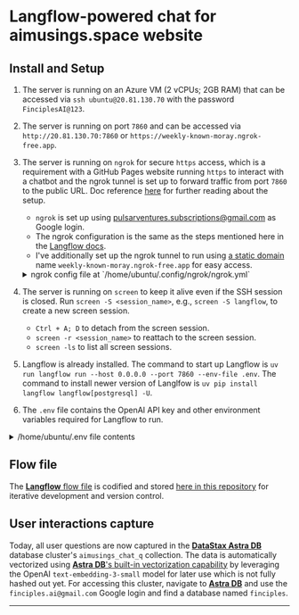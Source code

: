 # Langflow-powered chat for aimusings.space website
## Install and Setup

1. The server is running on an Azure VM (2 vCPUs; 2GB RAM) that can be accessed via `ssh ubuntu@20.81.130.70` with the password `FinciplesAI@123`.
2. The server is running on port `7860` and can be accessed via `http://20.81.130.70:7860` or `https://weekly-known-moray.ngrok-free.app`.
3. The server is running on `ngrok` for secure `https` access, which is a requirement with a GitHub Pages website running `https` to interact with a chatbot and the ngrok tunnel is set up to forward traffic from port `7860` to the public URL. Doc reference [here](https://ngrok.com/docs/getting-started/#4-always-use-the-same-domain) for further reading about the setup.
    - `ngrok` is set up using pulsarventures.subscriptions@gmail.com as Google login.
    - The ngrok configuration is the same as the steps mentioned here in the [Langflow docs](https://docs.langflow.org/mcp-server#deploy-your-server-externally).
    - I've additionally set up the ngrok tunnel to run using [a static domain](https://ngrok.com/blog-post/free-static-domains-ngrok-users) name `weekly-known-moray.ngrok-free.app` for easy access.
    <details>
    <summary>ngrok config file at `/home/ubuntu/.config/ngrok/ngrok.yml`</summary>

    ```yaml
    version: "3"
    agent:
        authtoken: 2wL0IjU78owrjR3ZwUFQZYZrO7n_2DPCKUPgQkEc1R39eyQ5m
    endpoints:
    - name: aimusings_langflow_tunnel
        url: weekly-known-moray.ngrok-free.app
        upstream:
        url: 7860
    ```
    - Start `ngrok` with `ngrok start aimusings_langflow_tunnel` to start the tunnel.
    </details>
4. The server is running on `screen` to keep it alive even if the SSH session is closed. Run `screen -S <session_name>`, e.g., `screen -S langflow`, to create a new screen session.
   - `Ctrl + A; D` to detach from the screen session.
   - `screen -r <session_name>` to reattach to the screen session.
   - `screen -ls` to list all screen sessions.
5. Langflow is already installed. The command to start up Langflow is `uv run langflow run --host 0.0.0.0 --port 7860 --env-file .env`. The command to install newer version of Langlfow is `uv pip install langflow langflow[postgresql] -U`.
6. The `.env` file contains the OpenAI API key and other environment variables required for Langflow to run.

<details>
<summary>/home/ubuntu/.env file contents</summary>

```yaml
LANGFLOW_LOG_LEVEL="info"
LANGFLOW_LOG_FILE="langflow.log"
LANGFLOW_CONFIG_DIR="./data"
LANGFLOW_SAVE_DB_IN_CONFIG_DIR="true"
DO_NOT_TRACK="true"
# Later we can set auth to the URL, https://docs.langflow.org/configuration-authentication
#LANGFLOW_AUTO_LOGIN="False"
#LANGFLOW_SUPERUSER="admin"
#LANGFLOW_SUPERUSER_PASSWORD="FinciplesAI@123"
#LANGFLOW_NEW_USER_IS_ACTIVE="True"
OPENAI_API_KEY="CHANAGE_ME"
SUPABASE_DEV="postgresql://postgres.bpdzwmmwdmfypoxoyahy:Supa%40ssandra2024@aws-0-us-east-2.pooler.supabase.com:6543/postgres"
SUPABASE_MAIN="postgresql://postgres.viiflkpgditgovtpizbj:Supa%40ssandra2024@aws-0-us-east-1.pooler.supabase.com:6543/postgres"
NGROK_AUTH_TOKEN=2wL0IjU78owrjR3ZwUFQZYZrO7n_2DPCKUPgQkEc1R39eyQ5m
```
</details>

## Flow file

The [**Langflow** flow file](https://docs.langflow.org/concepts-flows) is codified and stored [here in this repository](./AImusings.space%20website%20Q%26A.json) for iterative development and version control.


## User interactions capture

Today, all user questions are now captured in the [**DataStax Astra DB**](https://db.new) database cluster's `aimusings_chat_q` collection. The data is automatically vectorized using [**Astra DB**'s built-in vectorization capability](https://docs.datastax.com/en/astra-db-serverless/databases/embedding-generation.html) by leveraging the OpenAI `text-embedding-3-small` model for later use which is not fully hashed out yet. For accessing this cluster, navigate to [**Astra DB**](https://db.new) and use the `finciples.ai@gmail.com` Google login and find a database named `finciples`.

---